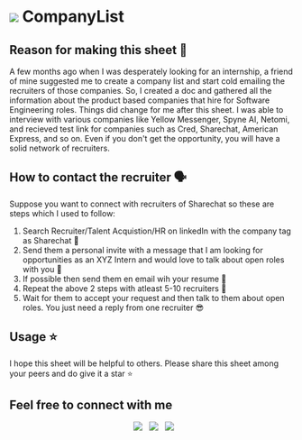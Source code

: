 # <img src="https://img.icons8.com/dusk/48/000000/list--v1.png"/> CompanyList

## Reason for making this sheet 🤔
A few months ago when I was desperately looking for an internship, a friend of mine suggested me to create a company list and start cold emailing the recruiters of those companies. 
So, I created a doc and gathered all the information about the product based companies that hire for Software Engineering roles. Things did change for me after this sheet. I was able to interview 
with various companies like Yellow Messenger, Spyne AI, Netomi, and recieved test link for companies such as Cred, Sharechat, American Express, and so on. Even if you don't get the opportunity, you will have a solid network of recruiters.

## How to contact the recruiter 🗣
Suppose you want to connect with recruiters of Sharechat so these are steps which I used to follow:
<ol> 
  <li> Search Recruiter/Talent Acquistion/HR on linkedIn with the company tag as Sharechat 👀</li>
  <li> Send them a personal invite with a message that I am looking for opportunities as an XYZ Intern and would love to talk about open roles with you 💬</li>
  <li> If possible then send them en email wih your resume 📧</li>
  <li> Repeat the above 2 steps with atleast 5-10 recruiters 🔁 </li>
  <li> Wait for them to accept your request and then talk to them about open roles. You just need a reply from one recruiter 😎</li>
</ol>

## Usage ⭐️
I hope this sheet will be helpful to others. Please share this sheet among your peers and do give it a star ⭐️

## Feel free to connect with me

<p align="center">
&nbsp; <a href="https://twitter.com/Helix_17"><img src="https://img.icons8.com/color/72/000000/twitter--v1.png"/></a>
&nbsp; <a href="https://www.linkedin.com/in/priyaraj-sharma-9a2101187"><img src="https://img.icons8.com/external-justicon-flat-justicon/64/000000/external-linkedin-social-media-justicon-flat-justicon.png"/></a>
&nbsp; <a href="https://github.com/Priyaraj17"><img src="https://img.icons8.com/nolan/72/github.png"/></a>
</p>
